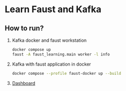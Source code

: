 # Learn Faust and Kafka

## How to run?

1. Kafka docker and faust workstation
    ```bash
    docker compose up
    faust -A faust_learning.main worker -l info
    ```
2. Kafka with faust application in docker
    ```bash
    docker compose --profile faust-docker up --build
    ```
3. [Dashboard](http://localhost:8080/)
